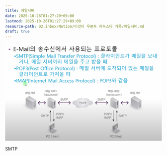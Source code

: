 ```yaml
---
title: 메일서버
date: 2025-10-26T01:27:29+09:00
lastmod: 2025-10-26T01:27:29+09:00
resource-path: 02.inbox/Notion/이것이 우분투 리눅스다 기록/메일서버.md
draft: true
---
```

![](../../../08.media/20230713030254.png)

SMTP